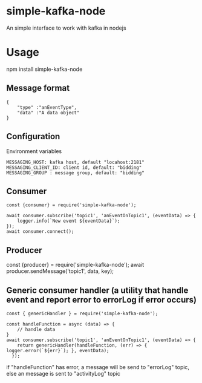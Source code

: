 # simple-kafka-node
An simple interface to work with kafka in nodejs
# Usage
npm install simple-kafka-node

## Message format
```
{
    "type" :"anEventType",
    "data" :"A data object"
}
```

## Configuration
Environment variables
```
MESSAGING_HOST: kafka host, default "locahost:2181"
MESSAGING_CLIENT_ID: client id, default: "bidding"
MESSAGING_GROUP : message group, default: "bidding"
```

## Consumer
```
const {consumer} = require('simple-kafka-node');

await consumer.subscribe('topic1', 'anEventOnTopic1', (eventData) => {
    logger.info(`New event ${eventData}`);
});
await consumer.connect();
```


## Producer
const {producer} = require('simple-kafka-node');
await producer.sendMessage('topic1', data, key);

## Generic consumer handler (a utility that handle event and report error to errorLog if error occurs)

```
const { genericHandler } = require('simple-kafka-node');

const handleFunction = async (data) => {
    // handle data
}
await consumer.subscribe('topic1', 'anEventOnTopic1', (eventData) => {
    return genericHandler(handleFunction, (err) => { logger.error(`${err}`); }, eventData);
  });

 ```
if "handleFunction" has error, a message will be send to "errorLog" topic, else an message is sent to "activityLog" topic
